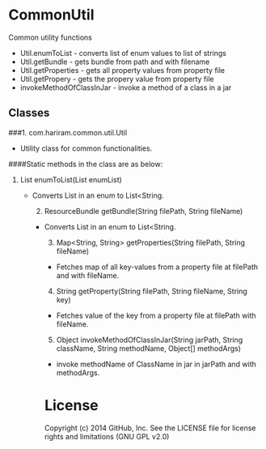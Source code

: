 CommonUtil
==========

Common utility functions
- Util.enumToList - converts list of enum values to list of strings
- Util.getBundle - gets bundle from path and with filename
- Util.getProperties - gets all property values from property file
- Util.getPropery - gets the propery value from property file
- invokeMethodOfClassInJar - invoke a method of a class in a jar

Classes
----------
###1. com.hariram.common.util.Util
 - Utility class for common functionalities.
 
####Static methods in the class are as below:

1. List<String> enumToList(List<Object> enumList)
 - Converts List<Object> in an enum to List<String.
 
2. ResourceBundle getBundle(String filePath, String fileName)
 - Converts List<Object> in an enum to List<String.
 
3. Map<String, String> getProperties(String filePath, String fileName)
 - Fetches map of all key-values from a property file at filePath and with fileName.
 
4. String getProperty(String filePath, String fileName, String key)
 - Fetches value of the key from a property file at filePath with fileName.

5. Object invokeMethodOfClassInJar(String jarPath, String className, String methodName, Object[] methodArgs)
 - invoke methodName of ClassName in jar in jarPath and with methodArgs.

License
==========
Copyright (c) 2014 GitHub, Inc. See the LICENSE file for license rights and limitations (GNU GPL v2.0)